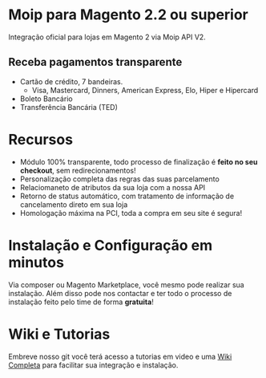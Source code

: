 # Moip para Magento 2.2 ou superior

Integração oficial para lojas em Magento 2 via Moip API V2.

## Receba pagamentos transparente

  - Cartão de crédito, 7 bandeiras.
    - Visa, Mastercard, Dinners, American Express, Elo, Hiper e Hipercard 
  - Boleto Bancário
  - Transferência Bancária (TED) 

# Recursos

  - Módulo 100% transparente, todo processo de finalização é **feito no seu checkout**, sem redirecionamentos!
  - Personalização completa das regras das suas parcelamento
  - Relaciomaneto de atributos da sua loja com a nossa API
  - Retorno de status automático, com tratamento de informação de cancelamento direto em sua loja
  - Homologação máxima na PCI, toda a compra em seu site é segura! 
  


# Instalação e Configuração em minutos
 Via composer ou Magento Marketplace, você mesmo pode realizar sua instalação.
 Além disso pode nos contactar e ter todo o processo de instalação feito pelo time de forma **gratuita**!
  
# Wiki e Tutorias
Embreve nosso git você terá acesso a tutorias em video e uma [Wiki Completa][wiki]  para facilitar sua integração e instalação.


   [Wiki]: <https://github.com/moip/magento2/wiki>

